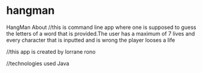 # hangman
HangMan
About
//this is  command line app where one is supposed to guess the letters of a word that is provided.The user has a maximum of 7 lives and every character that is inputted and is wrong the player looses a life

//this app is created by lorrane rono


//technologies used
Java
